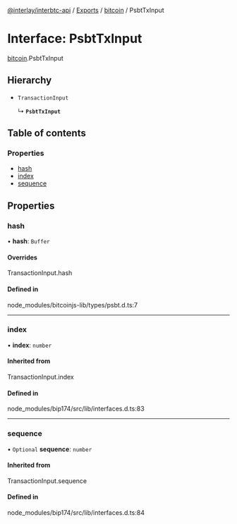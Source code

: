 [@interlay/interbtc-api](/README.md) / [Exports](/modules.md) / [bitcoin](/modules/bitcoin.md) / PsbtTxInput

# Interface: PsbtTxInput

[bitcoin](/modules/bitcoin.md).PsbtTxInput

## Hierarchy

- `TransactionInput`

  ↳ **`PsbtTxInput`**

## Table of contents

### Properties

- [hash](/interfaces/bitcoin.PsbtTxInput.md#hash)
- [index](/interfaces/bitcoin.PsbtTxInput.md#index)
- [sequence](/interfaces/bitcoin.PsbtTxInput.md#sequence)

## Properties

### hash

• **hash**: `Buffer`

#### Overrides

TransactionInput.hash

#### Defined in

node_modules/bitcoinjs-lib/types/psbt.d.ts:7

___

### index

• **index**: `number`

#### Inherited from

TransactionInput.index

#### Defined in

node_modules/bip174/src/lib/interfaces.d.ts:83

___

### sequence

• `Optional` **sequence**: `number`

#### Inherited from

TransactionInput.sequence

#### Defined in

node_modules/bip174/src/lib/interfaces.d.ts:84
